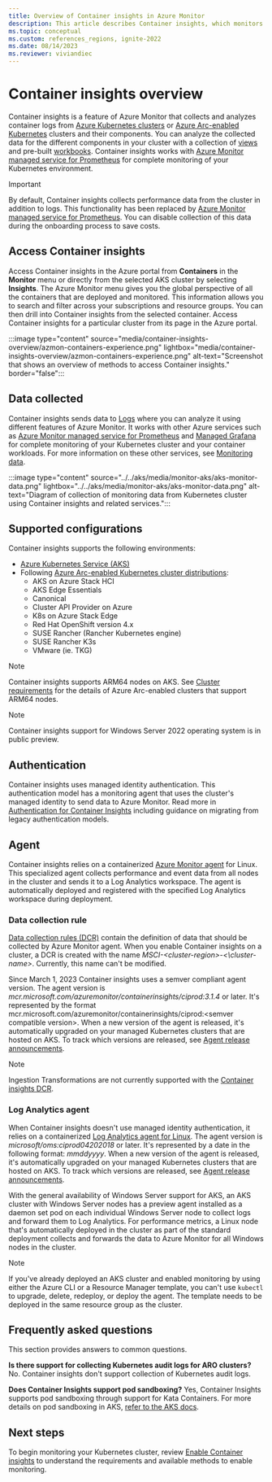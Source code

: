 ```yaml
---
title: Overview of Container insights in Azure Monitor
description: This article describes Container insights, which monitors the AKS Container insights solution, and the value it delivers by monitoring the health of your AKS clusters and Container Instances in Azure.
ms.topic: conceptual
ms.custom: references_regions, ignite-2022
ms.date: 08/14/2023
ms.reviewer: viviandiec
---
```


# Container insights overview

Container insights is a feature of Azure Monitor that collects and analyzes container logs from [Azure Kubernetes clusters](../../aks/intro-kubernetes.md) or [Azure Arc-enabled Kubernetes](../../azure-arc/kubernetes/overview.md) clusters and their components.  You can analyze the collected data for the different components in your cluster with a collection of [views](container-insights-analyze.md) and pre-built [workbooks](container-insights-reports.md). Container insights works with [Azure Monitor managed service for Prometheus](../essentials/prometheus-metricds-overview.md) for complete monitoring of your Kubernetes environment.


> [!IMPORTANT]
> By default, Container insights collects performance data from the cluster in addition to logs. This functionality has been replaced by [Azure Monitor managed service for Prometheus](../essentials/prometheus-metrics-overview.md). You can disable collection of this data during the onboarding process to save costs.


## Access Container insights

Access Container insights in the Azure portal from **Containers** in the **Monitor** menu or directly from the selected AKS cluster by selecting **Insights**. The Azure Monitor menu gives you the global perspective of all the containers that are deployed and monitored. This information allows you to search and filter across your subscriptions and resource groups. You can then drill into Container insights from the selected container. Access Container insights for a particular cluster from its page in the Azure portal.

:::image type="content" source="media/container-insights-overview/azmon-containers-experience.png" lightbox="media/container-insights-overview/azmon-containers-experience.png" alt-text="Screenshot that shows an overview of methods to access Container insights." border="false":::

## Data collected
Container insights sends data to [Logs](../logs/data-platform-logs.md) where you can analyze it using different features of Azure Monitor. It works with other Azure services such as [Azure Monitor managed service for Prometheus](../essentials/prometheus-metrics-overview.md) and [Managed Grafana](../../managed-grafana/overview.md) for complete monitoring of your Kubernetes cluster and your container workloads. For more information on these other services, see [Monitoring data](../../aks/monitor-aks.md#monitoring-data).

:::image type="content" source="../../aks/media/monitor-aks/aks-monitor-data.png" lightbox="../../aks/media/monitor-aks/aks-monitor-data.png" alt-text="Diagram of collection of monitoring data from Kubernetes cluster using Container insights and related services.":::


## Supported configurations
Container insights supports the following environments:

- [Azure Kubernetes Service (AKS)](../../aks/index.yml)
- Following [Azure Arc-enabled Kubernetes cluster distributions](../../azure-arc/kubernetes/validation-program.md):
  - AKS on Azure Stack HCI
  - AKS Edge Essentials
  - Canonical
  - Cluster API Provider on Azure
  - K8s on Azure Stack Edge
  - Red Hat OpenShift version 4.x
  - SUSE Rancher (Rancher Kubernetes engine)
  - SUSE Rancher K3s
  - VMware (ie. TKG)

> [!NOTE]
> Container insights supports ARM64 nodes on AKS. See [Cluster requirements](../../azure-arc/kubernetes/system-requirements.md#cluster-requirements) for the details of Azure Arc-enabled clusters that support ARM64 nodes.

>[!NOTE]
> Container insights support for Windows Server 2022 operating system is in public preview.

## Authentication

Container insights uses managed identity authentication. This authentication model has a monitoring agent that uses the cluster's managed identity to send data to Azure Monitor. Read more in [Authentication for Container Insights](container-insights-authentication.md) including guidance on migrating from legacy authentication models.


## Agent

Container insights relies on a containerized [Azure Monitor agent](../agents/agents-overview.md) for Linux. This specialized agent collects performance and event data from all nodes in the cluster and sends it to a Log Analytics workspace. The agent is automatically deployed and registered with the specified Log Analytics workspace during deployment.

### Data collection rule
[Data collection rules (DCR)](../essentials/data-collection-rule-overview.md) contain the definition of data that should be collected by Azure Monitor agent.  When you enable Container insights on a cluster, a DCR is created with the name *MSCI-\<cluster-region\>-<\cluster-name\>*. Currently, this name can't be modified.

Since March 1, 2023 Container insights uses a semver compliant agent version. The agent version is *mcr.microsoft.com/azuremonitor/containerinsights/ciprod:3.1.4* or later. It's represented by the format mcr.microsoft.com/azuremonitor/containerinsights/ciprod:\<semver compatible version\>. When a new version of the agent is released, it's automatically upgraded on your managed Kubernetes clusters that are hosted on AKS. To track which versions are released, see [Agent release announcements](https://github.com/microsoft/Docker-Provider/blob/ci_prod/ReleaseNotes.md). 

> [!NOTE]
> Ingestion Transformations are not currently supported with the [Container insights DCR](../essentials/data-collection-transformations.md).


### Log Analytics agent

When Container insights doesn't use managed identity authentication, it relies on a containerized [Log Analytics agent for Linux](../agents/log-analytics-agent.md). The agent version is *microsoft/oms:ciprod04202018* or later. It's represented by a date in the following format: *mmddyyyy*. When a new version of the agent is released, it's automatically upgraded on your managed Kubernetes clusters that are hosted on AKS. To track which versions are released, see [Agent release announcements](https://github.com/microsoft/docker-provider/tree/ci_feature_prod).

With the general availability of Windows Server support for AKS, an AKS cluster with Windows Server nodes has a preview agent installed as a daemon set pod on each individual Windows Server node to collect logs and forward them to Log Analytics. For performance metrics, a Linux node that's automatically deployed in the cluster as part of the standard deployment collects and forwards the data to Azure Monitor for all Windows nodes in the cluster.

> [!NOTE]
> If you've already deployed an AKS cluster and enabled monitoring by using either the Azure CLI or a Resource Manager template, you can't use `kubectl` to upgrade, delete, redeploy, or deploy the agent. The template needs to be deployed in the same resource group as the cluster.


## Frequently asked questions

This section provides answers to common questions.

**Is there support for collecting Kubernetes audit logs for ARO clusters?**
No. Container insights don't support collection of Kubernetes audit logs.

**Does Container Insights support pod sandboxing?**
Yes, Container Insights supports pod sandboxing through support for Kata Containers. For more details on pod sandboxing in AKS, [refer to the AKS docs](/azure/aks/use-pod-sandboxing).

## Next steps

To begin monitoring your Kubernetes cluster, review [Enable Container insights](container-insights-onboard.md) to understand the requirements and available methods to enable monitoring.

<!-- LINKS - external -->
[aks-release-notes]: https://github.com/Azure/AKS/releases

